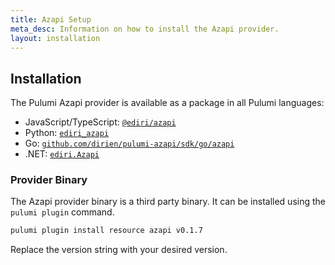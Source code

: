 ```yaml
---
title: Azapi Setup
meta_desc: Information on how to install the Azapi provider.
layout: installation
---
```


## Installation

The Pulumi Azapi provider is available as a package in all Pulumi languages:

* JavaScript/TypeScript: [`@ediri/azapi`](https://www.npmjs.com/package/@ediri/azapi)
* Python: [`ediri_azapi`](https://pypi.org/project/ediri_azapi/)
* Go: [`github.com/dirien/pulumi-azapi/sdk/go/azapi`](https://github.com/dirien/pulumi-azapi/sdk)
* .NET: [`ediri.Azapi`](https://www.nuget.org/packages/ediri.Azapi)

### Provider Binary

The Azapi provider binary is a third party binary. It can be installed using the `pulumi plugin` command.

```bash
pulumi plugin install resource azapi v0.1.7
```

Replace the version string with your desired version.
